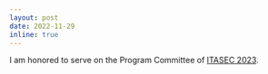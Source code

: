 ```yaml
---
layout: post
date: 2022-11-29
inline: true
---
```

I am honored to serve on the Program Committee of [ITASEC 2023](https://itasec.it).
